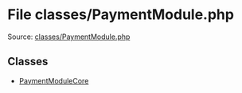 File classes/PaymentModule.php
=========

Source: [classes/PaymentModule.php](https://github.com/PrestaShop/PrestaShop/blob/1.5.4.0/classes/PaymentModule.php)


Classes
-------

* [PaymentModuleCore](class.PaymentModuleCore.md)

